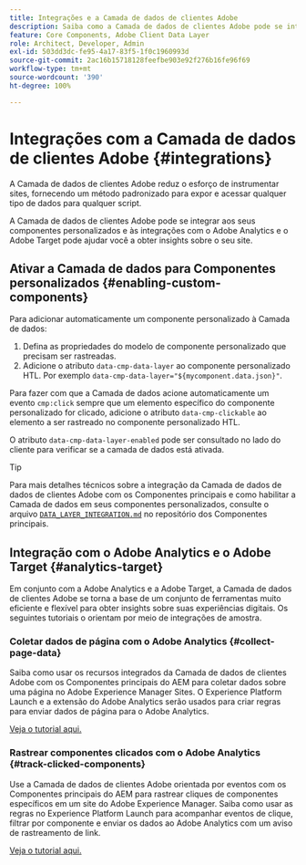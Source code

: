 ```yaml
---
title: Integrações e a Camada de dados de clientes Adobe
description: Saiba como a Camada de dados de clientes Adobe pode se integrar aos seus componentes personalizados e como as integrações com o Adobe Analytics e o Adobe Target podem ajudar você a obter insights sobre o seu site
feature: Core Components, Adobe Client Data Layer
role: Architect, Developer, Admin
exl-id: 503dd3dc-fe95-4a17-83f5-1f0c1960993d
source-git-commit: 2ac16b15718128feefbe903e92f276b16fe96f69
workflow-type: tm+mt
source-wordcount: '390'
ht-degree: 100%

---
```


# Integrações com a Camada de dados de clientes Adobe {#integrations}

A Camada de dados de clientes Adobe reduz o esforço de instrumentar sites, fornecendo um método padronizado para expor e acessar qualquer tipo de dados para qualquer script.

A Camada de dados de clientes Adobe pode se integrar aos seus componentes personalizados e às integrações com o Adobe Analytics e o Adobe Target pode ajudar você a obter insights sobre o seu site.

## Ativar a Camada de dados para Componentes personalizados {#enabling-custom-components}

Para adicionar automaticamente um componente personalizado à Camada de dados:

1. Defina as propriedades do modelo de componente personalizado que precisam ser rastreadas.
1. Adicione o atributo `data-cmp-data-layer` ao componente personalizado HTL. Por exemplo `data-cmp-data-layer="${mycomponent.data.json}"`.

Para fazer com que a Camada de dados acione automaticamente um evento `cmp:click` sempre que um elemento específico do componente personalizado for clicado, adicione o atributo `data-cmp-clickable` ao elemento a ser rastreado no componente personalizado HTL.

O atributo `data-cmp-data-layer-enabled` pode ser consultado no lado do cliente para verificar se a camada de dados está ativada.

>[!TIP]
>
>Para mais detalhes técnicos sobre a integração da Camada de dados de dados de clientes Adobe com os Componentes principais e como habilitar a Camada de dados em seus componentes personalizados, consulte o arquivo [`DATA_LAYER_INTEGRATION.md`](https://github.com/adobe/aem-core-wcm-components/blob/master/DATA_LAYER_INTEGRATION.md) no repositório dos Componentes principais.

## Integração com o Adobe Analytics e o Adobe Target {#analytics-target}

Em conjunto com a Adobe Analytics e a Adobe Target, a Camada de dados de clientes Adobe se torna a base de um conjunto de ferramentas muito eficiente e flexível para obter insights sobre suas experiências digitais. Os seguintes tutoriais o orientam por meio de integrações de amostra.

### Coletar dados de página com o Adobe Analytics {#collect-page-data}

Saiba como usar os recursos integrados da Camada de dados de clientes Adobe com os Componentes principais do AEM para coletar dados sobre uma página no Adobe Experience Manager Sites. O Experience Platform Launch e a extensão do Adobe Analytics serão usados para criar regras para enviar dados de página para o Adobe Analytics.

[Veja o tutorial aqui.](https://experienceleague.adobe.com/docs/experience-manager-learn/sites/integrations/analytics/collect-data-analytics.html?lang=pt-BR)

### Rastrear componentes clicados com o Adobe Analytics {#track-clicked-components}

Use a Camada de dados de clientes Adobe orientada por eventos com os Componentes principais do AEM para rastrear cliques de componentes específicos em um site do Adobe Experience Manager. Saiba como usar as regras no Experience Platform Launch para acompanhar eventos de clique, filtrar por componente e enviar os dados ao Adobe Analytics com um aviso de rastreamento de link.

[Veja o tutorial aqui.](https://experienceleague.adobe.com/docs/experience-manager-learn/sites/integrations/analytics/track-clicked-component.html?lang=pt-BR)
